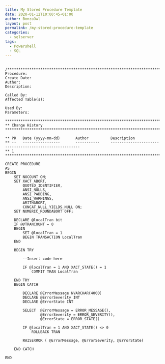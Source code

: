 ```yaml
---
title: My Stored Procedure Template
date: 2020-01-12T10:00:45+01:00
author: BonzaOwl
layout: post
permalink: /my-stored-procedure-template
categories:
  - sqlserver
tags:
  - Powershell
  - SQL
---
```


<pre>
    <code class="sql">
/*******************************************************************************************************
Procedure:
Create Date:
Author:
Description:

Called By:
Affected Table(s):

Used By: 
Parameters:

********************************************************************************************************
** Change History
********************************************************************************************************

** PR	Date (yyyy-mm-dd)		Author			Description
** --	-----------------		-----------		--------------------------------------------------------
** 1
********************************************************************************************************/

CREATE PROCEDURE <ProcedureName, sysname, >
AS
BEGIN
    SET NOCOUNT ON;
    SET XACT_ABORT,
        QUOTED_IDENTIFIER,
        ANSI_NULLS,
        ANSI_PADDING,
        ANSI_WARNINGS,
        ARITHABORT,
        CONCAT_NULL_YIELDS_NULL ON;
    SET NUMERIC_ROUNDABORT OFF;
 
    DECLARE @localTran bit
    IF @@TRANCOUNT = 0
    BEGIN
        SET @localTran = 1
        BEGIN TRANSACTION LocalTran
    END
 
    BEGIN TRY
 
        --Insert code here
 
        IF @localTran = 1 AND XACT_STATE() = 1
            COMMIT TRAN LocalTran
 
    END TRY
    BEGIN CATCH
 
        DECLARE @ErrorMessage NVARCHAR(4000)
        DECLARE @ErrorSeverity INT
        DECLARE @ErrorState INT
 
        SELECT  @ErrorMessage = ERROR_MESSAGE(),
                @ErrorSeverity = ERROR_SEVERITY(),
                @ErrorState = ERROR_STATE()
 
        IF @localTran = 1 AND XACT_STATE() <> 0
            ROLLBACK TRAN
 
        RAISERROR ( @ErrorMessage, @ErrorSeverity, @ErrorState)
 
    END CATCH
 
END
	</code>
</pre>
